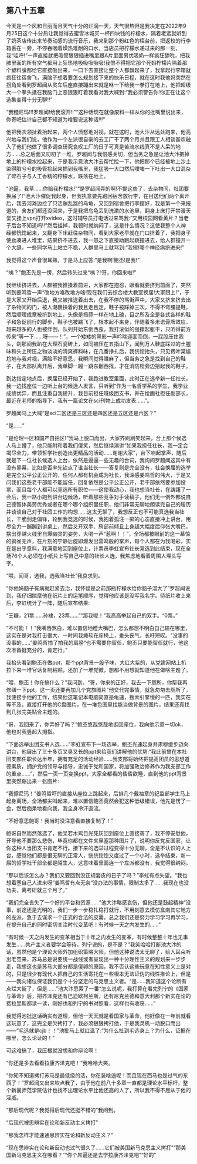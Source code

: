 ## ﻿第八十五章

今天是一个风和日丽而且天气十分的烂滴一天，天气很热但是我决定在2022年9月25日这个十分热让我觉得去蜜雪冰城买一杯四块钱的柠檬水，隔着老远就听到了奶茶店传出来节奏动感的流行音乐，我来到那个粉红色的柜台前，把返校的行李箱丢在一旁，不停吞咽着燥热难耐的口水，当店员把柠檬水递过来的那一刻，我“哇呼!”一声直接就把吸管狠狠插进嘴里跟A片里面男优吸奶一样疯狂舔吮，把我肺里面的所有空气都用上狂热地吸吸吸吸吸!我恨不得把它那﻿个死妈柠檬片隔着那个塑料膜都给它直接吸出来，一口下去直接让整个人都飘起来了，我拿起行李箱就疯狂往宿舍飞，满脑子想着要怎么规划接下来的快乐日程，就在这时我他妈突然在拐角处看到罗超闻从灵车后座直接蹦出来就是咻一下给我一拳打在地上，他把超级大一个拳头抵在我脑门上恶狠狠盯着我看对我大喊到:“我必须警告你!你正在让这个选集变得十分无聊!!”

“我糙尼玛!!!罗超闻!给我滚开!!”“这种话现在就像废料一样从你的批嘴里说出来，你寄吧估计自己都不知道为啥要说这种话!!!”

他把我衣领扯着抬起来，两个人愤怒﻿地对视，就在这时，池大汴从远处跑来，他高兴地与我们说，他作为一个左派很自豪的去工厂干了两个月并且跟工人相谈甚欢融入了他们他做了很多调查研究哀叹工厂的日子可真是苦流水线真不是人呆的地方……总之后面又叨叨了一堆，罗超闻与我倍感关切，但当务之急是让池大汴把掉地上的柠檬水捡起来，于是我示意池大汴去帮忙捡一下，他把那个已经被地上沙土染得脏兮兮的吸管捡起来插到我嘴里，我猛吸一大口然后噗嗤一下吐出一大口混杂了碎石子与人工香精的柠檬水，跌落在地上。

“池逼，我草……你赔我柠檬水!”“是罗超闻弄的啊!不提这些了，去杂﻿物间，社团要换届了!”池大汴催促我起身，但我执意要先跑回宿舍放行李，在目送他们两个离开后，我去河滩边捡了只活蹦乱跳的乌龟，又回到宿舍把行李摆好，我是第一个来报道的，舍友们都还没回来，于是我把乌龟丢到洗漱的水池里，翻身上床打开禁漫天堂又挂上vpn打开xvideo，这时辅导员打电话过来骂我:“又用校园网看黄片？当老子后台不知道吗!!”然后挂掉，我顿时就纳闷了，这是什么情况？这使我整个人神经都恍惚起来，又翻身下床赶往杂物间，看到大家老早就在门口挤着了，我把身子使劲凑进人堆里，结果挤不进去，我一怒之下直接助跑起跳撞进去，给人群撞开﻿一个大缝，一些同学马上站立不稳，人群里马上就骂到:“我擦!哪个神经病挤进来!”

我觉得这个声音很耳熟，于是马上应答:“是我啊!鲍丕!是我!”

“咦？”鲍丕先是一愣，然后转头过来“咦？!哥，你回来啦!”

我继续挤进去，人群被我推搡着前进，大家都在抱怨，眼看就要挤到前面了，突然听到姜鸣哲一声“改地方咯改地方咯!现在我们去综合楼大教室换届!大家跟上!”，于是大家又开始后退，我又被推送着出去，在我不停的骂街声中，大家又挤来挤去出了杂物间的门，被人潮裹挟着的我且走且定，鞋子被踩掉三次，﻿不得不弯腰提鞋，然后顺理成章被挤到地上，头像是捣蒜一样在地上磕，目之所及全是各式各样的鞋子和急促前行的脚步，鞋子也被踹飞了，根本起不来身，伴随着多米诺骨牌效应，越来越多的人也被绊倒，队列开始东倒西歪，我打滚似的强撑起躯干，只听得前方传来“等一下……呀——！”，一个矮矮的黑影一声吟喘迎面而倒，一屁股压住我头，刹那间我趴在大理石瓷砖上，如同被压在五指山下，闻到万人鞋底踩过的土腥味和头上所压之物淡淡的清爽裤料味，在几番挣扎后，我恍惚抬头，只见费叶棠尴尬地与我对视，满脸不好意思，我瞬间觉得赚麻了，但当务之急是找到自己﻿的鞋子，在大部队离开后，我单脚一蹦一跳东翻西找，才在消防栓旁边拾起我的鞋子。

到达指定地点后，换届已经开始了，我跑进教室里面，此时正在选举新一任社长，我一边找座位一边听上台的候选人发言，只听到“作为一名哲学系的学生，我学业成绩优异，而且注重自我提升，我目前担任班级团支书，并在绘画社担任副部长，最近在老师的指导下，我有一篇论文在sci刊物上成功发表……”。

罗超闻马上大喊“是sci二区还是三区还是四区还是五区还是六区？”

“是……”

﻿“是伦理一区和国产自拍区!”我马上脱口而出，大家齐刷刷笑起来，台上那个候选人马上懵了，他只能附和着我们傻笑，然后继续演讲“如果我担任社长，我一定会竭尽全力，带领哲学社创造出更精品的活动……谢谢大家”，台下响起掌声，随后就是下一位社长候选人上台，依然是逼逼一些无趣的台词，我询问罗超闻这其中有没有黑幕，比如是否率先钦点了谁当社长——答复则是完全没有，社会换届的选举是完全公平公正公开的，任何人都有机会成为社长，我深感姜鸣哲的伟大，于是又问我们这些老干部能不能留任，回复依然是公平公正公开，老干部依然要参加投票，而且每个人都﻿可以竞选所有职位——这使我动心，我也想当社长，在踌躇了一会后，我一路小跑到讲台边候场，听着那些竞争对手读稿子，他们无一例外都说自己德智体美劳优秀或者在哪个哪个组织里任职，他们非常无聊地朗读完自己的履历并谈谈自己对于社团工作的构想……这太无聊了，我想反正也不可能真选我当社长，干脆剑走偏锋，轮到我竞选的时候，我抱着孤注一掷的心态直接冲上讲台，用尽全力一蹦蹦到讲桌上，然后叉开双手、胯部前倾且上身超大幅度后仰张大嘴巴，摆出穿越火线里自爆幽灵的姿势，大喝一声“惹啊！！”，全场都被眼前的这一幕惊的鸦雀无声，在片刻的宁静后旋即爆﻿发出雷鸣般的掌声，每个人都在为我喝彩，实在是出乎意料，我满意地回到座位上，计票员李虹宣布社长竞选到此结束，现在全场76个人必须在小纸片上写自己中意的社长人选，我焦虑地看着周围人埋头写字。

“喂，闻哥，选我，选我当社长”我哀求到。

“你他妈脑子有病就赶紧去治，我怀疑是之前那瓶柠檬水给你脑子溜大了”罗超闻说到，我仔细揣摩他在纸片上的运笔顺序，觉得他应该是没写我名字。待纸片收上来后，李虹统计了一阵，随后宣布结果:

“王糠，21票……孙棣，23票……”﻿“那我呢！”我高高举起自己的双手。“0票。”

“不可能！！”我嘴唇煞白，难以置信地瞪大嘴巴，怎么都想不明白自己输在哪里，这实在是对我打击很大，一时间我瘫软在座椅上，垂头丧气，长吁短叹。“没事的没事的……”姜鸣哲拍了拍我的肩膀“也不需要你留任，鲍丕只要能留任就行，他这次准备挺充分的，肯定行。”

我抬头看到鲍丕在做ppt，那个ppt背景一股子味，大红大紫的，从党建网站上扒拉下来一堆官话复制粘贴，还加了一堆党徽，想都不用想就知道他在做啥主题了。

﻿“喂，鲍丕！你在搞什么？”我问到。“哥，你来的正好，我去一下厕所，你帮我再修缮一下ppt，这一页还要再加几个党旗图片”他交代完事情，就急匆匆去厕所了，我便接手他的工作，结果他这笔记本电脑简直是龟速，搜索引擎慢的一匹，我实在等不及，直接打开他的C盘图片，在一堆色图里找能当做背景的图片，结果还真找到几张完美贴合主题的。

“哥，我回来了，你弄好了吗？”鲍丕悠哉悠哉地逛回座位，我向他示意一切ok，他也对我竖起大拇指。

“下面选举出团支书人选……”李虹宣布下一场选举，鲍丕光速起身并肃穆﻿缓步迈向讲台，他展出了三十多页又臭又长的ppt来给我们讲解他的优势:“我此前曾在本社团支部任职长达半年，拥有充足的活动经验……我支部将始终把提高团员的思想道德素质，拥护党的领导与指导，忠诚于党和国家，将加强政治修养作为我支部工作的重点……”，然后一页一页变换ppt，大家全都看的昏昏欲睡，直到他的ppt背景里突然蹦出来一张图片:

“我擦尼玛！”姜鸣哲吓的直接从座﻿位上跳起来，后排几个戴袖章的纪监部学生马上起身离场，全场都尖叫起来，难以置信鲍丕竟然会犯这种低级错误，他先是愣了一会，然后痴呆地看向我，我全身冷汗直流。

“不好意思鲍哥！我当时没注意看直接复制了！”

鲍哥自然而然落选了，他呆若木鸡目光死灰回到座位上直接蔫了，我不停安慰他，开导他不要那么悲伤，毕竟你都在文件夹里塞那种图片了，说明你反党反国家，让你这种人当团支书肯定不行。接下来的选举过程变得十分无聊，全是不认识的人上台，感觉他们都是很无聊的正常人，恍恍惚惚又度过了一个小﻿时，选举结束，新一届的哲学社干部全都是陌生人，这意味着里面连一个左派都没有，我觉得很纳闷。

“那以后该怎么办？我们又要回到没正规套皮的日子了吗？”李虹有点失望。“我也想着塞自己人进来呀”姜鸣哲有点无奈“没办法的事情，限制太多了……我现在也没功夫，离考研就三个月了。”

“我们完全丧失了一个好的平台和资源……”池大汴略感哀伤，但他还是鼓起精神“没事，前途还是光明的，我们一步一步稳扎稳打就行，不用刻意去模仿盒南其它地方的左派，急于去谋求一个正式的合法的皮囊，总之我们还是努﻿力学习学习再学习，在提升自己的同时密切关注时代变革吧！有时候一天之内发生的……”

“有时候一天之内发生的变革相当于十年之内发生的变革，有时候整整十年也无事发生……共产主义者要学会等待，列宁说的，是不是？”我笑哈哈打断池大汴的话，虽然他是个理论大师外加组织策略大师，但他这种说法太无聊了，给人耳朵听出老茧来，苏马总是说要统一战线或者呈现出一种十分理性主义的规划来一步步走，我想这也是苏马大部分都是傻卵的原因，我不否认这些玩意在知性意义上是对的，只是很少有现代人把自己的生活寄托在一些根本无法证﻿伪的线性推论上，但是——我向诸位保证我仍是个十分坚定的马克思主义者。“是……我知道这个论断有点烂大街了，但是……”池大汴思索了一番“怎么说呢，我打算在看完列宁的《国家与革命》后，把齐泽克还有巴迪欧柯兰斯，还有尼克兰德和意大利那个新实在论的费拉里斯都读一读，刚好也和列宁的书对照看，这样也有收获……”

我觉得池批这话确实有道理，但他一天天就是看国家与革命，他好像在一年前就看这玩意了，这完全是欠拷打了，我必须狠狠拷打他，于是我灵机一动脱口而出——“毛选就是cjb！！”池批马上就红温了:“为什么扯到毛选﻿身上？为什么，证据在哪里，怎么论证的！”

可这难搞了，我压根就没想和你辩论啊！

“你还是多去看看拉康齐泽克吧！”我哈哈大笑。

“你知不知道拷打苏马是最低级的活，你在装啥逼呢！而且现在西马也是过气的东西了！”罗超闻又出来钦点我了，由于他在前八十多章一直都是理论水平标杆，整个新襄师范学院估计也找不出理论水平比他还高的人了，所以我不得不屈从于他的淫威。

“那后现代呢？我觉得后现代还挺不错的”我问到。

﻿“后现代被思辨实在论和新反动主义拷打”

“那我怎样才能速通思辨实在论和新反动主义？”

“现在思辨实在论和新反动也过气很久了……它们被美国新马克思主义拷打”“那美国新马克思主义在哪看？”“你个屌逼还是去学拉康齐泽克吧”“好的”

